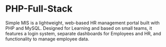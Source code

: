 # PHP-Full-Stack
Simple MIS is a lightweight, web-based HR management portal built with PHP and MySQL. Designed for Learning and based on small teams, it features a login system, separate dashboards for Employees and HR, and functionality to manage employee data.
